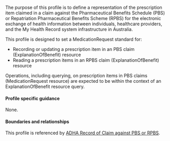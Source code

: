 The purpose of this profile is to define a representation of the prescription item claimed in a claim against the Pharmaceutical Benefits Schedule (PBS) or Repatriation Pharmaceutical Benefits Scheme (RPBS) for the electronic exchange of health information between individuals, healthcare providers, and the My Health Record system infrastructure in Australia.

This profile is designed to set a MedicationRequest standard for:
* Recording or updating a prescription item in an PBS claim (ExplanationOfBenefit) resource
* Reading a prescription items in an RPBS claim (ExplanationOfBenefit) resource

Operations, including querying, on prescription items in PBS claims (MedicationRequest resource) are expected to be within the context of an ExplanationOfBenefit resource query.


#### Profile specific guidance
None.

#### Boundaries and relationships
This profile is referenced by 
[ADHA Record of Claim against PBS or RPBS](StructureDefinition-dh-explanationofbenefit-medicare-pbs-1.html).